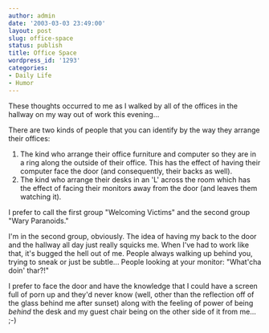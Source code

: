 ```yaml
---
author: admin
date: '2003-03-03 23:49:00'
layout: post
slug: office-space
status: publish
title: Office Space
wordpress_id: '1293'
categories:
- Daily Life
- Humor
---
```

These thoughts occurred to me as I walked by all of the offices in the hallway on my way out of work this evening...

There are two kinds of people that you can identify by the way they arrange their offices:
<ol>
	<li>The kind who arrange their office furniture and computer so they are in a ring along the outside of their office. This has the effect of having their computer face the door (and consequently, their backs as well).</li>
	<li>The kind who arrange their desks in an 'L' across the room which has the effect of facing their monitors away from the door (and leaves them watching it).</li>
</ol>
I prefer to call the first group "Welcoming Victims" and the second group "Wary Paranoids."

I'm in the second group, obviously. The idea of having my back to the door and the hallway all day just really squicks me. When I've had to work like that, it's bugged the hell out of me. People always walking up behind you, trying to sneak or just be subtle... People looking at your monitor: "What'cha doin' thar?!"

I prefer to face the door and have the knowledge that I could have a screen full of porn up and they'd never know (well, other than the reflection off of the glass behind me after sunset) along with the feeling of power of being <em>behind</em> the desk and my guest chair being on the other side of it from me... ;-)
